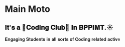 # Main Moto

## 𝐈𝐭'𝐬 𝐚 📌𝐂𝐨𝐝𝐢𝐧𝐠 𝐂𝐥𝐮𝐛📌 𝐈𝐧 𝐁𝐏𝐏𝐈𝐌𝐓.☀️
𝐄𝐧𝐠𝐚𝐠𝐢𝐧𝐠 𝐒𝐭𝐮𝐝𝐞𝐧𝐭𝐬 𝐢𝐧 𝐚𝐥𝐥 𝐬𝐨𝐫𝐭𝐬 𝐨𝐟 𝐂𝐨𝐝𝐢𝐧𝐠 𝐫𝐞𝐥𝐚𝐭𝐞𝐝 𝐚𝐜𝐭𝐢𝐯e
